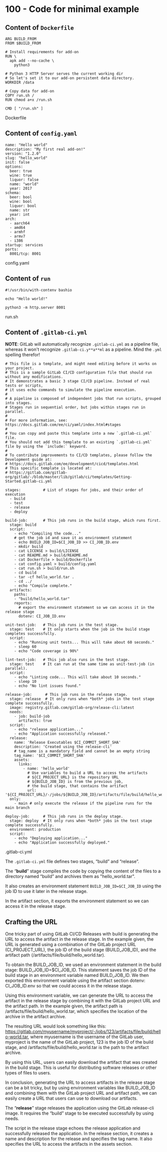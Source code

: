 # 100 - Code for minimal example

## Content of ```Dockerfile```

```
ARG BUILD_FROM
FROM $BUILD_FROM

# Install requirements for add-on
RUN \
  apk add --no-cache \
    python3

# Python 3 HTTP Server serves the current working dir
# So let's set it to our add-on persistent data directory.
WORKDIR /data

# Copy data for add-on
COPY run.sh /
RUN chmod a+x /run.sh

CMD [ "/run.sh" ]
```

Dockerfile

## Content of ```config.yaml```

```
name: "Hello world"
description: "My first real add-on!"
version: "1.2.0"
slug: "hello_world"
init: false
options:
  beer: true
  wine: true
  liquor: false
  name: "world"
  year: 2017
schema:
  beer: bool
  wine: bool
  liquor: bool
  name: str
  year: int
arch:
  - aarch64
  - amd64
  - armhf
  - armv7
  - i386
startup: services
ports:
  8001/tcp: 8001
```

config.yaml

## Content of ```run```

```
#!/usr/bin/with-contenv bashio

echo "Hello world!"

python3 -m http.server 8001
```

run.sh

## Content of ```.gitlab-ci.yml```

**NOTE**: GitLab will automatically recognize ```.gitlab-ci.yml``` as a pipeline file, whereas it won't recognize ```.gitlab-ci.y**a**ml``` as a pipeline. Mind the ```.yml``` spelling therefor!

```
# This file is a template, and might need editing before it works on your project.
# This is a sample GitLab CI/CD configuration file that should run without any modifications.
# It demonstrates a basic 3 stage CI/CD pipeline. Instead of real tests or scripts,
# it uses echo commands to simulate the pipeline execution.
#
# A pipeline is composed of independent jobs that run scripts, grouped into stages.
# Stages run in sequential order, but jobs within stages run in parallel.
#
# For more information, see: https://docs.gitlab.com/ee/ci/yaml/index.html#stages
#
# You can copy and paste this template into a new `.gitlab-ci.yml` file.
# You should not add this template to an existing `.gitlab-ci.yml` file by using the `include:` keyword.
#
# To contribute improvements to CI/CD templates, please follow the Development guide at:
# https://docs.gitlab.com/ee/development/cicd/templates.html
# This specific template is located at:
# https://gitlab.com/gitlab-org/gitlab/-/blob/master/lib/gitlab/ci/templates/Getting-Started.gitlab-ci.yml

stages:          # List of stages for jobs, and their order of execution
  - build
  - test
  - release
  - deploy

build-job:       # This job runs in the build stage, which runs first.
  stage: build
  script:
    - echo "Compiling the code..."
    # get the job id and save it as environment statement
    - echo BUILD_JOB_ID=$CI_JOB_ID >> CI_JOB_ID.env
    - mkdir build
    - cat LICENSE > build/LICENSE
    - cat README.md > build/README.md
    - cat Dockerfile > build/Dockerfile
    - cat config.yaml > build/config.yaml
    - cat run.sh > build/run.sh
    - cd build
    - tar -cf hello_world.tar .
    - cd ../    
    - echo "Compile complete."
  artifacts:
    paths:
    - "build/hello_world.tar"
    reports:
      # export the environment statement so we can access it in the release stage
      dotenv: CI_JOB_ID.env    

unit-test-job:   # This job runs in the test stage.
  stage: test    # It only starts when the job in the build stage completes successfully.
  script:
    - echo "Running unit tests... This will take about 60 seconds."
    - sleep 60
    - echo "Code coverage is 90%"

lint-test-job:   # This job also runs in the test stage.
  stage: test    # It can run at the same time as unit-test-job (in parallel).
  script:
    - echo "Linting code... This will take about 10 seconds."
    - sleep 10
    - echo "No lint issues found."

release-job:      # This job runs in the release stage.
  stage: release  # It only runs when *both* jobs in the test stage complete successfully.
  image: registry.gitlab.com/gitlab-org/release-cli:latest
  needs:
    - job: build-job
      artifacts: true
  script:
    - echo "release application..."
    - echo "Application successfully released."
  release:
    name: 'Release Executables $CI_COMMIT_SHORT_SHA'
    description: 'Created using the release-cli'
    # tag_name is a mandatory field and cannot be an empty string
    tag_name: '$CI_COMMIT_SHORT_SHA'
    assets:
      links:
        - name: 'hello_world'
          # Use variables to build a URL to access the artifacts
          # ${CI_PROJECT_URL} is the repository URL
          # ${BUILD_JOB_ID} is from the previous job,
          # the build stage, that contains the artifact
          url: '${CI_PROJECT_URL}/-/jobs/${BUILD_JOB_ID}/artifacts/file/build/hello_world.tar'
  only:
    - main # only execute the release if the pipeline runs for the main branch

deploy-job:      # This job runs in the deploy stage.
  stage: deploy  # It only runs when *both* jobs in the test stage complete successfully.
  environment: production
  script:
    - echo "Deploying application..."
    - echo "Application successfully deployed."
```

.gitlab-ci.yml

The ```.gitlab-ci.yml``` file defines two stages, “build” and “release”. 

The “**build**” stage compiles the code by copying the content of the files to a directory named “build” and archives them as "hello_world.tar".

It also creates an environment statement ```BUILD_JOB_ID=$CI_JOB_ID``` using the job ID to use it later in the release stage. 

In the artifact section, it exports the environment statement so we can access it in the release stage.

## Crafting the URL

One tricky part of using GitLab CI/CD Releases with build is generating the URL to access the artifact in the release stage. In the example given, the URL is generated using a combination of the GitLab project URL (CI_PROJECT_URL), the job ID of the build stage (BUILD_JOB_ID), and the artifact path (/artifacts/file/build/hello_world.tar).

To obtain the BUILD_JOB_ID, we used an environment statement in the build stage: BUILD_JOB_ID=$CI_JOB_ID. This statement saves the job ID of the build stage in an environment variable named BUILD_JOB_ID. We then exported this environment variable using the artifact section dotenv: CI_JOB_ID.env so that we could access it in the release stage.

Using this environment variable, we can generate the URL to access the artifact in the release stage by combining it with the GitLab project URL and the artifact path. In the example given, the artifact path is /artifacts/file/build/hello_world.tar, which specifies the location of the archive in the artifact archive.

The resulting URL would look something like this: https://gitlab.com/myusername/myproject/-/jobs/123/artifacts/file/build/hello-world.tar, where myusername is the username of the GitLab user, myproject is the name of the GitLab project, 123 is the job ID of the build stage, and /artifacts/file/build/hello_world.tar is the path to the artifact archive.

By using this URL, users can easily download the artifact that was created in the build stage. This is useful for distributing software releases or other types of files to users.

In conclusion, generating the URL to access artifacts in the release stage can be a bit tricky, but by using environment variables like BUILD_JOB_ID and combining them with the GitLab project URL and artifact path, we can easily create a URL that users can use to download our artifacts.

The “**release**” stage releases the application using the GitLab release-cli image. It requires the “build” stage to be executed successfully by using needs. 

The script in the release stage echoes the release application and successfully released the application. In the release section, it creates a name and description for the release and specifies the tag name. It also specifies the URL to access the artifacts in the assets section.
